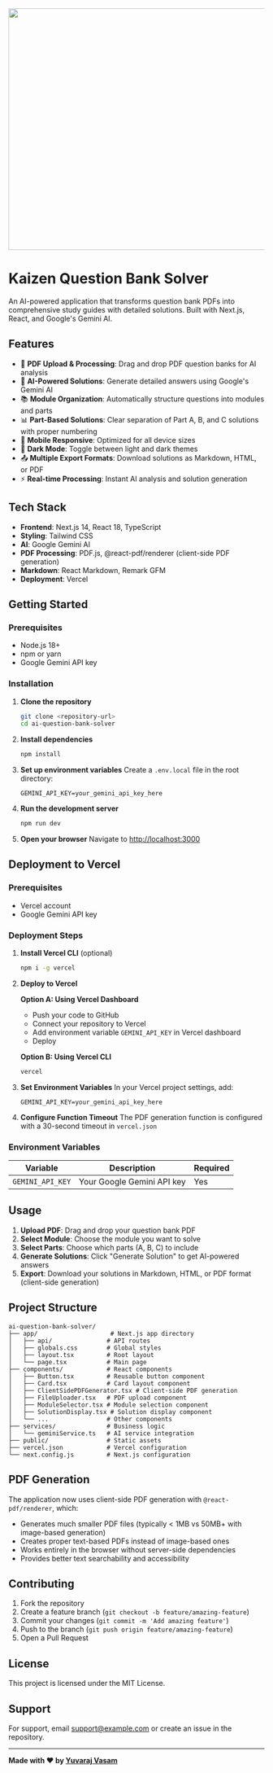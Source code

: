 <div align="center"><img width="1200" height="475" alt="GHBanner" src="https://github.com/user-attachments/assets/0aa67016-6eaf-458a-adb2-6e31a0763ed6" />
</div>

# Kaizen Question Bank Solver

An AI-powered application that transforms question bank PDFs into comprehensive study guides with detailed solutions. Built with Next.js, React, and Google's Gemini AI.

## Features

- 📄 **PDF Upload & Processing**: Drag and drop PDF question banks for AI analysis
- 🧠 **AI-Powered Solutions**: Generate detailed answers using Google's Gemini AI
- 📚 **Module Organization**: Automatically structure questions into modules and parts
- 📊 **Part-Based Solutions**: Clear separation of Part A, B, and C solutions with proper numbering
- 📱 **Mobile Responsive**: Optimized for all device sizes
- 🌙 **Dark Mode**: Toggle between light and dark themes
- 📤 **Multiple Export Formats**: Download solutions as Markdown, HTML, or PDF
- ⚡ **Real-time Processing**: Instant AI analysis and solution generation

## Tech Stack

- **Frontend**: Next.js 14, React 18, TypeScript
- **Styling**: Tailwind CSS
- **AI**: Google Gemini AI
- **PDF Processing**: PDF.js, @react-pdf/renderer (client-side PDF generation)
- **Markdown**: React Markdown, Remark GFM
- **Deployment**: Vercel

## Getting Started

### Prerequisites

- Node.js 18+ 
- npm or yarn
- Google Gemini API key

### Installation

1. **Clone the repository**
   ```bash
   git clone <repository-url>
   cd ai-question-bank-solver
   ```

2. **Install dependencies**
   ```bash
   npm install
   ```

3. **Set up environment variables**
   Create a `.env.local` file in the root directory:
   ```env
   GEMINI_API_KEY=your_gemini_api_key_here
   ```

4. **Run the development server**
   ```bash
   npm run dev
   ```

5. **Open your browser**
   Navigate to [http://localhost:3000](http://localhost:3000)

## Deployment to Vercel

### Prerequisites
- Vercel account
- Google Gemini API key

### Deployment Steps

1. **Install Vercel CLI** (optional)
   ```bash
   npm i -g vercel
   ```

2. **Deploy to Vercel**
   
   **Option A: Using Vercel Dashboard**
   - Push your code to GitHub
   - Connect your repository to Vercel
   - Add environment variable `GEMINI_API_KEY` in Vercel dashboard
   - Deploy

   **Option B: Using Vercel CLI**
   ```bash
   vercel
   ```

3. **Set Environment Variables**
   In your Vercel project settings, add:
   ```
   GEMINI_API_KEY=your_gemini_api_key_here
   ```

4. **Configure Function Timeout**
   The PDF generation function is configured with a 30-second timeout in `vercel.json`

### Environment Variables

| Variable | Description | Required |
|----------|-------------|----------|
| `GEMINI_API_KEY` | Your Google Gemini API key | Yes |

## Usage

1. **Upload PDF**: Drag and drop your question bank PDF
2. **Select Module**: Choose the module you want to solve
3. **Select Parts**: Choose which parts (A, B, C) to include
4. **Generate Solutions**: Click "Generate Solution" to get AI-powered answers
5. **Export**: Download your solutions in Markdown, HTML, or PDF format (client-side generation)

## Project Structure

```
ai-question-bank-solver/
├── app/                    # Next.js app directory
│   ├── api/               # API routes
│   ├── globals.css        # Global styles
│   ├── layout.tsx         # Root layout
│   └── page.tsx           # Main page
├── components/            # React components
│   ├── Button.tsx         # Reusable button component
│   ├── Card.tsx           # Card layout component
│   ├── ClientSidePDFGenerator.tsx # Client-side PDF generation
│   ├── FileUploader.tsx   # PDF upload component
│   ├── ModuleSelector.tsx # Module selection component
│   ├── SolutionDisplay.tsx # Solution display component
│   └── ...                # Other components
├── services/              # Business logic
│   └── geminiService.ts   # AI service integration
├── public/                # Static assets
├── vercel.json            # Vercel configuration
└── next.config.js         # Next.js configuration
```

## PDF Generation

The application now uses client-side PDF generation with `@react-pdf/renderer`, which:
- Generates much smaller PDF files (typically < 1MB vs 50MB+ with image-based generation)
- Creates proper text-based PDFs instead of image-based ones
- Works entirely in the browser without server-side dependencies
- Provides better text searchability and accessibility

## Contributing

1. Fork the repository
2. Create a feature branch (`git checkout -b feature/amazing-feature`)
3. Commit your changes (`git commit -m 'Add amazing feature'`)
4. Push to the branch (`git push origin feature/amazing-feature`)
5. Open a Pull Request

## License

This project is licensed under the MIT License.

## Support

For support, email support@example.com or create an issue in the repository.

---

**Made with ❤️ by [Yuvaraj Vasam](https://www.linkedin.com/in/yuvarajvasam/)**
